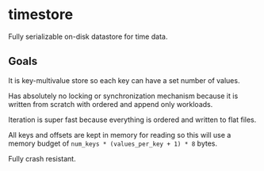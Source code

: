 # timestore
Fully serializable on-disk datastore for time data.

## Goals
It is key-multivalue store so each key can have a set number of values.

Has absolutely no locking or synchronization mechanism because it is written from
 scratch with ordered and append only workloads.

Iteration is super fast because everything is ordered and written to flat files.

All keys and offsets are kept in memory for reading so this will use a memory budget of `num_keys * (values_per_key + 1) * 8` bytes.

Fully crash resistant.
